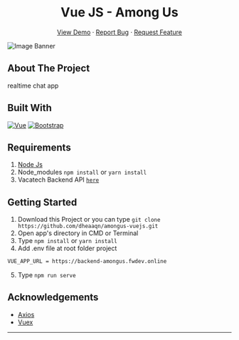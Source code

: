 <h1 align='center'>Vue JS - Among Us</h1>
  <p align="center">
    <a href="https://amongus-chatapp.netlify.app">View Demo</a>
    ·
    <a href="https://github.com/dheaaqn/amongus-vuejs/issues">Report Bug</a>
    ·
    <a href="https://github.com/dheaaqn/amongus-vuejs/issues">Request Feature</a>
  </p>

![Image Banner](https://user-images.githubusercontent.com/41566487/96096198-c7ffae80-0ef9-11eb-9281-91d4fe0ac355.jpg)

## About The Project

realtime chat app

## Built With

[![Vue](https://img.shields.io/badge/Vue-v2.6.12-green)](https://github.com/vuejs/vue)
[![Bootstrap](https://img.shields.io/badge/Bootstrap-v4.5.2-blue)](https://github.com/bootstrap-vue/bootstrap-vue)

## Requirements

1. <a href="https://nodejs.org/en/download/">Node Js</a>
2. Node_modules `npm install` or `yarn install`
3. Vacatech Backend API [`here`](https://github.com/dheaaqn/amongus-expressjs)

## Getting Started

1. Download this Project or you can type `git clone https://github.com/dheaaqn/amongus-vuejs.git`
2. Open app's directory in CMD or Terminal
3. Type `npm install` or `yarn install`
4. Add .env file at root folder project

```sh
VUE_APP_URL = https://backend-amongus.fwdev.online
```

5. Type `npm run serve`

## Acknowledgements

- [Axios](https://www.npmjs.com/package/axios)
- [Vuex](https://vuex.vuejs.org/)

---
